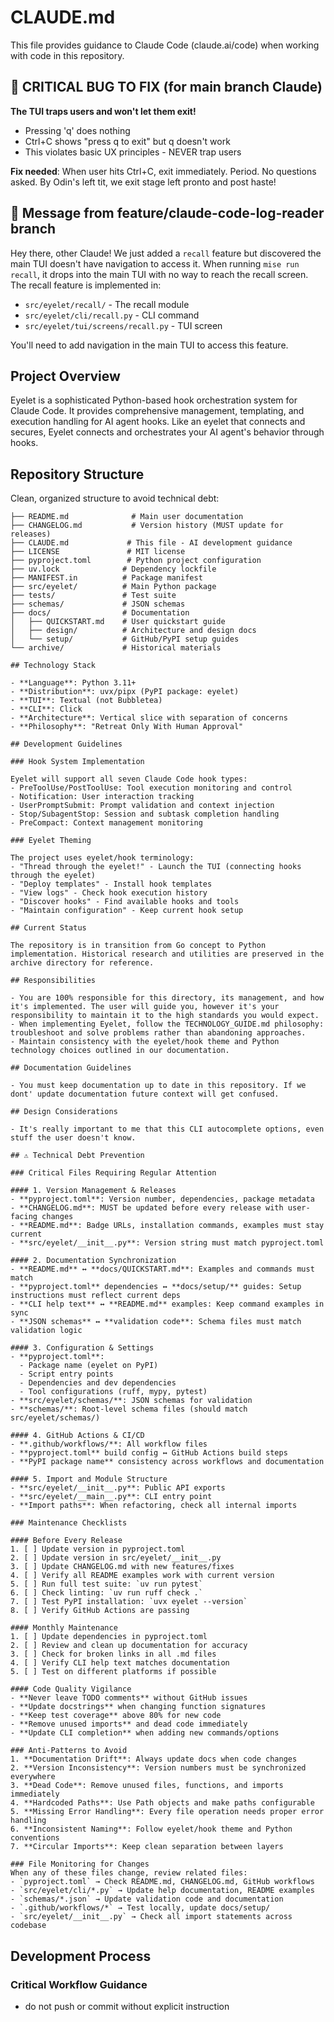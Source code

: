 # CLAUDE.md

This file provides guidance to Claude Code (claude.ai/code) when working with code in this repository.

## 🚨 CRITICAL BUG TO FIX (for main branch Claude)

**The TUI traps users and won't let them exit!**
- Pressing 'q' does nothing
- Ctrl+C shows "press q to exit" but q doesn't work
- This violates basic UX principles - NEVER trap users

**Fix needed**: When user hits Ctrl+C, exit immediately. Period. No questions asked. By Odin's left tit, we exit stage left pronto and post haste!

## 📝 Message from feature/claude-code-log-reader branch

Hey there, other Claude! We just added a `recall` feature but discovered the main TUI doesn't have navigation to access it. When running `mise run recall`, it drops into the main TUI with no way to reach the recall screen. The recall feature is implemented in:
- `src/eyelet/recall/` - The recall module
- `src/eyelet/cli/recall.py` - CLI command
- `src/eyelet/tui/screens/recall.py` - TUI screen

You'll need to add navigation in the main TUI to access this feature.

## Project Overview

Eyelet is a sophisticated Python-based hook orchestration system for Claude Code. It provides comprehensive management, templating, and execution handling for AI agent hooks. Like an eyelet that connects and secures, Eyelet connects and orchestrates your AI agent's behavior through hooks.

## Repository Structure

Clean, organized structure to avoid technical debt:

```
├── README.md              # Main user documentation
├── CHANGELOG.md           # Version history (MUST update for releases)
├── CLAUDE.md             # This file - AI development guidance
├── LICENSE               # MIT license
├── pyproject.toml        # Python project configuration
├── uv.lock              # Dependency lockfile
├── MANIFEST.in          # Package manifest
├── src/eyelet/          # Main Python package
├── tests/               # Test suite
├── schemas/             # JSON schemas
├── docs/                # Documentation
│   ├── QUICKSTART.md    # User quickstart guide
│   ├── design/          # Architecture and design docs
│   └── setup/           # GitHub/PyPI setup guides
└── archive/             # Historical materials

## Technology Stack

- **Language**: Python 3.11+
- **Distribution**: uvx/pipx (PyPI package: eyelet)
- **TUI**: Textual (not Bubbletea)
- **CLI**: Click
- **Architecture**: Vertical slice with separation of concerns
- **Philosophy**: "Retreat Only With Human Approval"

## Development Guidelines

### Hook System Implementation

Eyelet will support all seven Claude Code hook types:
- PreToolUse/PostToolUse: Tool execution monitoring and control
- Notification: User interaction tracking
- UserPromptSubmit: Prompt validation and context injection
- Stop/SubagentStop: Session and subtask completion handling
- PreCompact: Context management monitoring

### Eyelet Theming

The project uses eyelet/hook terminology:
- "Thread through the eyelet!" - Launch the TUI (connecting hooks through the eyelet)
- "Deploy templates" - Install hook templates
- "View logs" - Check hook execution history
- "Discover hooks" - Find available hooks and tools
- "Maintain configuration" - Keep current hook setup

## Current Status

The repository is in transition from Go concept to Python implementation. Historical research and utilities are preserved in the archive directory for reference.

## Responsibilities

- You are 100% responsible for this directory, its management, and how it's implemented. The user will guide you, however it's your responsibility to maintain it to the high standards you would expect.
- When implementing Eyelet, follow the TECHNOLOGY_GUIDE.md philosophy: troubleshoot and solve problems rather than abandoning approaches.
- Maintain consistency with the eyelet/hook theme and Python technology choices outlined in our documentation.

## Documentation Guidelines

- You must keep documentation up to date in this repository. If we dont' update documentation future context will get confused.

## Design Considerations

- It's really important to me that this CLI autocomplete options, even stuff the user doesn't know.

## ⚠️ Technical Debt Prevention

### Critical Files Requiring Regular Attention

#### 1. Version Management & Releases
- **pyproject.toml**: Version number, dependencies, package metadata
- **CHANGELOG.md**: MUST be updated before every release with user-facing changes
- **README.md**: Badge URLs, installation commands, examples must stay current
- **src/eyelet/__init__.py**: Version string must match pyproject.toml

#### 2. Documentation Synchronization
- **README.md** ↔ **docs/QUICKSTART.md**: Examples and commands must match
- **pyproject.toml** dependencies ↔ **docs/setup/** guides: Setup instructions must reflect current deps
- **CLI help text** ↔ **README.md** examples: Keep command examples in sync
- **JSON schemas** ↔ **validation code**: Schema files must match validation logic

#### 3. Configuration & Settings
- **pyproject.toml**: 
  - Package name (eyelet on PyPI)
  - Script entry points
  - Dependencies and dev dependencies
  - Tool configurations (ruff, mypy, pytest)
- **src/eyelet/schemas/**: JSON schemas for validation
- **schemas/**: Root-level schema files (should match src/eyelet/schemas/)

#### 4. GitHub Actions & CI/CD
- **.github/workflows/**: All workflow files
- **pyproject.toml** build config ↔ GitHub Actions build steps
- **PyPI package name** consistency across workflows and documentation

#### 5. Import and Module Structure
- **src/eyelet/__init__.py**: Public API exports
- **src/eyelet/__main__.py**: CLI entry point
- **Import paths**: When refactoring, check all internal imports

### Maintenance Checklists

#### Before Every Release
1. [ ] Update version in pyproject.toml
2. [ ] Update version in src/eyelet/__init__.py  
3. [ ] Update CHANGELOG.md with new features/fixes
4. [ ] Verify all README examples work with current version
5. [ ] Run full test suite: `uv run pytest`
6. [ ] Check linting: `uv run ruff check .`
7. [ ] Test PyPI installation: `uvx eyelet --version`
8. [ ] Verify GitHub Actions are passing

#### Monthly Maintenance
1. [ ] Update dependencies in pyproject.toml
2. [ ] Review and clean up documentation for accuracy
3. [ ] Check for broken links in all .md files
4. [ ] Verify CLI help text matches documentation
5. [ ] Test on different platforms if possible

#### Code Quality Vigilance
- **Never leave TODO comments** without GitHub issues
- **Update docstrings** when changing function signatures
- **Keep test coverage** above 80% for new code
- **Remove unused imports** and dead code immediately
- **Update CLI completion** when adding new commands/options

### Anti-Patterns to Avoid
1. **Documentation Drift**: Always update docs when code changes
2. **Version Inconsistency**: Version numbers must be synchronized everywhere
3. **Dead Code**: Remove unused files, functions, and imports immediately
4. **Hardcoded Paths**: Use Path objects and make paths configurable
5. **Missing Error Handling**: Every file operation needs proper error handling
6. **Inconsistent Naming**: Follow eyelet/hook theme and Python conventions
7. **Circular Imports**: Keep clean separation between layers

### File Monitoring for Changes
When any of these files change, review related files:
- `pyproject.toml` → Check README.md, CHANGELOG.md, GitHub workflows
- `src/eyelet/cli/*.py` → Update help documentation, README examples  
- `schemas/*.json` → Update validation code and documentation
- `.github/workflows/*` → Test locally, update docs/setup/
- `src/eyelet/__init__.py` → Check all import statements across codebase
```

## Development Process

### Critical Workflow Guidance
- do not push or commit without explicit instruction
